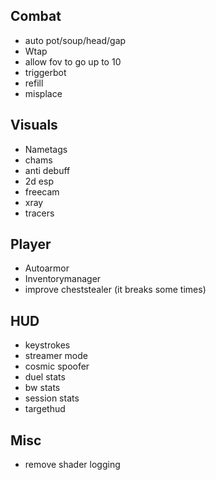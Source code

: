 ## Combat
- auto pot/soup/head/gap
- Wtap
- allow fov to go up to 10
- triggerbot
- refill
- misplace

## Visuals
- Nametags
- chams
- anti debuff  
- 2d esp
- freecam
- xray
- tracers

## Player
- Autoarmor
- Inventorymanager  
- improve cheststealer (it breaks some times)

## HUD
- keystrokes
- streamer mode
- cosmic spoofer
- duel stats
- bw stats
- session stats
- targethud

## Misc
- remove shader logging
